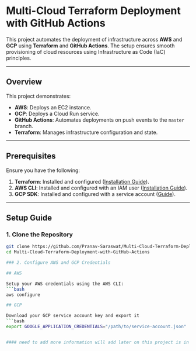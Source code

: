 # Multi-Cloud Terraform Deployment with GitHub Actions

This project automates the deployment of infrastructure across **AWS** and **GCP** using **Terraform** and **GitHub Actions**. The setup ensures smooth provisioning of cloud resources using Infrastructure as Code (IaC) principles.

---

## **Overview**
This project demonstrates:
- **AWS**: Deploys an EC2 instance.
- **GCP**: Deploys a Cloud Run service.
- **GitHub Actions**: Automates deployments on push events to the `master` branch.
- **Terraform**: Manages infrastructure configuration and state.

---

## **Prerequisites**
Ensure you have the following:
1. **Terraform**: Installed and configured ([Installation Guide](https://developer.hashicorp.com/terraform/tutorials/aws-get-started/install-cli)).
2. **AWS CLI**: Installed and configured with an IAM user ([Installation Guide](https://docs.aws.amazon.com/cli/latest/userguide/install-cliv2.html)).
3. **GCP SDK**: Installed and configured with a service account ([Guide](https://cloud.google.com/sdk/docs/install)).

---

## **Setup Guide**

### 1. Clone the Repository
```bash
git clone https://github.com/Pranav-Saraswat/Multi-Cloud-Terraform-Deployment-with-GitHub-Actions.git
cd Multi-Cloud-Terraform-Deployment-with-GitHub-Actions

### 2. Configure AWS and GCP Credentials

## AWS

Setup your AWS credentials using the AWS CLI:
```bash
aws configure

## GCP

Download your GCP service account key and export it
```bash
export GOOGLE_APPLICATION_CREDENTIALS="/path/to/service-account.json"


#### need to add more information will add later on this project is in WIP